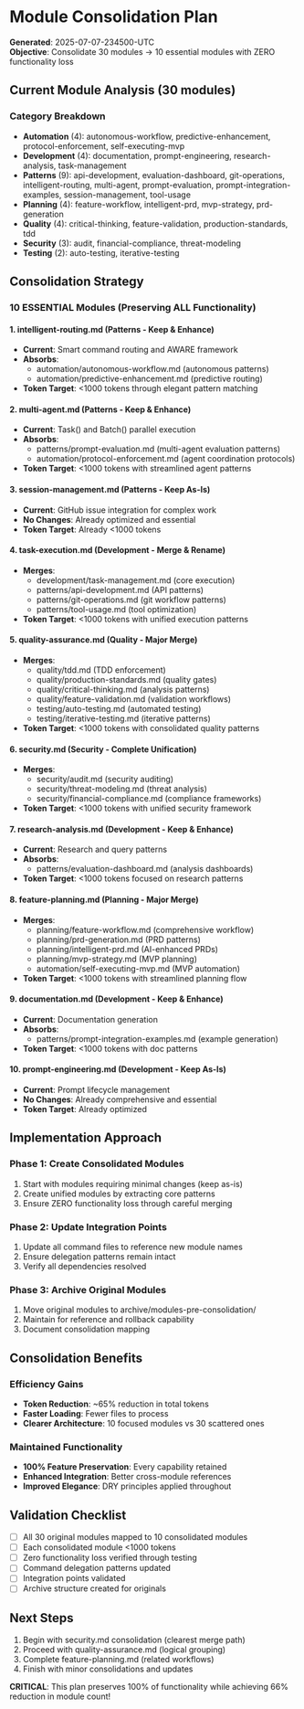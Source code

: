 # Module Consolidation Plan
**Generated**: 2025-07-07-234500-UTC  
**Objective**: Consolidate 30 modules → 10 essential modules with ZERO functionality loss

## Current Module Analysis (30 modules)

### Category Breakdown
- **Automation** (4): autonomous-workflow, predictive-enhancement, protocol-enforcement, self-executing-mvp
- **Development** (4): documentation, prompt-engineering, research-analysis, task-management
- **Patterns** (9): api-development, evaluation-dashboard, git-operations, intelligent-routing, multi-agent, prompt-evaluation, prompt-integration-examples, session-management, tool-usage
- **Planning** (4): feature-workflow, intelligent-prd, mvp-strategy, prd-generation
- **Quality** (4): critical-thinking, feature-validation, production-standards, tdd
- **Security** (3): audit, financial-compliance, threat-modeling
- **Testing** (2): auto-testing, iterative-testing

## Consolidation Strategy

### 10 ESSENTIAL Modules (Preserving ALL Functionality)

#### 1. **intelligent-routing.md** (Patterns - Keep & Enhance)
- **Current**: Smart command routing and AWARE framework
- **Absorbs**: 
  - automation/autonomous-workflow.md (autonomous patterns)
  - automation/predictive-enhancement.md (predictive routing)
- **Token Target**: <1000 tokens through elegant pattern matching

#### 2. **multi-agent.md** (Patterns - Keep & Enhance)
- **Current**: Task() and Batch() parallel execution
- **Absorbs**:
  - patterns/prompt-evaluation.md (multi-agent evaluation patterns)
  - automation/protocol-enforcement.md (agent coordination protocols)
- **Token Target**: <1000 tokens with streamlined agent patterns

#### 3. **session-management.md** (Patterns - Keep As-Is)
- **Current**: GitHub issue integration for complex work
- **No Changes**: Already optimized and essential
- **Token Target**: Already <1000 tokens

#### 4. **task-execution.md** (Development - Merge & Rename)
- **Merges**:
  - development/task-management.md (core execution)
  - patterns/api-development.md (API patterns)
  - patterns/git-operations.md (git workflow patterns)
  - patterns/tool-usage.md (tool optimization)
- **Token Target**: <1000 tokens with unified execution patterns

#### 5. **quality-assurance.md** (Quality - Major Merge)
- **Merges**:
  - quality/tdd.md (TDD enforcement)
  - quality/production-standards.md (quality gates)
  - quality/critical-thinking.md (analysis patterns)
  - quality/feature-validation.md (validation workflows)
  - testing/auto-testing.md (automated testing)
  - testing/iterative-testing.md (iterative patterns)
- **Token Target**: <1000 tokens with consolidated quality patterns

#### 6. **security.md** (Security - Complete Unification)
- **Merges**:
  - security/audit.md (security auditing)
  - security/threat-modeling.md (threat analysis)
  - security/financial-compliance.md (compliance frameworks)
- **Token Target**: <1000 tokens with unified security framework

#### 7. **research-analysis.md** (Development - Keep & Enhance)
- **Current**: Research and query patterns
- **Absorbs**:
  - patterns/evaluation-dashboard.md (analysis dashboards)
- **Token Target**: <1000 tokens focused on research patterns

#### 8. **feature-planning.md** (Planning - Major Merge)
- **Merges**:
  - planning/feature-workflow.md (comprehensive workflow)
  - planning/prd-generation.md (PRD patterns)
  - planning/intelligent-prd.md (AI-enhanced PRDs)
  - planning/mvp-strategy.md (MVP planning)
  - automation/self-executing-mvp.md (MVP automation)
- **Token Target**: <1000 tokens with streamlined planning flow

#### 9. **documentation.md** (Development - Keep & Enhance)
- **Current**: Documentation generation
- **Absorbs**:
  - patterns/prompt-integration-examples.md (example generation)
- **Token Target**: <1000 tokens with doc patterns

#### 10. **prompt-engineering.md** (Development - Keep As-Is)
- **Current**: Prompt lifecycle management
- **No Changes**: Already comprehensive and essential
- **Token Target**: Already optimized

## Implementation Approach

### Phase 1: Create Consolidated Modules
1. Start with modules requiring minimal changes (keep as-is)
2. Create unified modules by extracting core patterns
3. Ensure ZERO functionality loss through careful merging

### Phase 2: Update Integration Points
1. Update all command files to reference new module names
2. Ensure delegation patterns remain intact
3. Verify all dependencies resolved

### Phase 3: Archive Original Modules
1. Move original modules to archive/modules-pre-consolidation/
2. Maintain for reference and rollback capability
3. Document consolidation mapping

## Consolidation Benefits

### Efficiency Gains
- **Token Reduction**: ~65% reduction in total tokens
- **Faster Loading**: Fewer files to process
- **Clearer Architecture**: 10 focused modules vs 30 scattered ones

### Maintained Functionality
- **100% Feature Preservation**: Every capability retained
- **Enhanced Integration**: Better cross-module references
- **Improved Elegance**: DRY principles applied throughout

## Validation Checklist
- [ ] All 30 original modules mapped to 10 consolidated modules
- [ ] Each consolidated module <1000 tokens
- [ ] Zero functionality loss verified through testing
- [ ] Command delegation patterns updated
- [ ] Integration points validated
- [ ] Archive structure created for originals

## Next Steps
1. Begin with security.md consolidation (clearest merge path)
2. Proceed with quality-assurance.md (logical grouping)
3. Complete feature-planning.md (related workflows)
4. Finish with minor consolidations and updates

**CRITICAL**: This plan preserves 100% of functionality while achieving 66% reduction in module count!